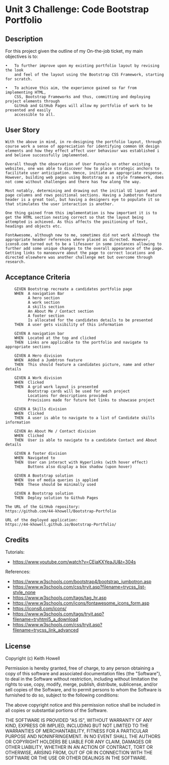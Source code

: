 # Unit 3 Challenge: Code Bootstrap Portfolio


## Description
For this project given the outline of my On-the-job ticket, my main objectives is to:

	•	To further improve upon my existing portfolio layout by revising the look 
        and feel of the layout using the Bootstrap CSS Framework, starting for scratch.

	•	To achieve this aim, the experience gained so far from implementing HTML, 
        CSS, Bootstrap Frameworks and thus, committing and deploying project elements through    
        GitHub and GitHub Pages will allow my portfolio of work to be presented and easily 
        accessible to all.


## User Story
    With the above in mind, in re-designing the portfolio layout, through course work a sense of appreciation for identifying common UX design elements and how they effect affect user behaviour was established i and believe successfully implemented. 

	Overall though the observation of User Funnels on other existing websites, one was able to discover how to place strategic anchors to facilitate user anticipation. Hence, initiate an appropriate response. However, building web pages using Bootstrap as a style framework, does not come without challenges and there has few along the way. 

	Most notably, determining and drawing out the initial UI layout and page columns and rows positional sections. Having a Jumbotron feature header is a great tool, but having a designers eye to populate it so that stimulates the user interaction is another. 

	One thing gained from this implementation is how important it is to get the HTML section nesting correct so that the layout being attempted is achieved. As this affects the positioning of text, headings and objects etc. 

	FontAwesome, although new to me, sometimes did not work although the appropriate header references where placed as directed. However, icons8.com turned out to be a lifesaver in some instances allowing to further add some unique changes to the overall appearance of the page. Getting links to manoeuvre about the page to correct locations and directed elsewhere was another challenge met but overcome through research. 


## Acceptance Criteria

        GIVEN Bootstrap recreate a candidates portfolio page 
		WHEN  A navigation Bar 
			  A hero section 
			  A work section
			  A skills section
			  An About Me / Contact section 
			  A footer section
			  Is allocated for the candidates details to be presented 
		THEN  A user gets visibility of this information 

		GIVEN A navigation bar 
		WHEN  Located at the top and clicked
		THEN  Links are applicable to the portfolio and navigate to appropriate sections 

		GIVEN A Hero division  
		WHEN  Added a Jumbtron feature
		THEN  This should feature a candidates picture, name and other details 

		GIVEN A Work division
		WHEN  Clicked 
		THEN  A grid work layout is presented 
			  Bootstrap cards will be used for each project
			  Locations for descriptions provided 
			  Provisions made for future hot links to showcase project

		GIVEN A Skills division 
		WHEN  Clicked 
		THEN  A user is able to navigate to a list of Candidate skills information

		GIVEN An About Me / Contact division 
		WHEN  Clicked
		THEN  User is able to navigate to a candidate Contact and About details 
 
		GIVEN A footer division
		WHEN  Navigated to 
		THEN  User can interact with Hyperlinks (with hover effect)
			  Buttons also display a box shadow (upon hover)

		GIVEN A Bootstrap solution 
		WHEN  Use of media queries is applied 
		THEN  These should be minimally used 

		GIVEN A Bootstrap solution 
		THEN  Deploy solution to Github Pages  

    The URL of the GitHub repository: 
    https://github.com/44-khowell/Bootstrap-Portfolio

    URL of the deployed application: 
    https://44-khowell.github.io/Bootstrap-Portfolio/


## Credits

Tutorials: 

  - https://www.youtube.com/watch?v=CEjaKXYeaJU&t=304s 

References: 	

   - https://www.w3schools.com/bootstrap4/bootstrap_jumbotron.asp
   - https://www.w3schools.com/css/tryit.asp?filename=trycss_list-style_none
   - https://www.w3schools.com/tags/tag_hr.asp
   - https://www.w3schools.com/icons/fontawesome_icons_form.asp
   - https://icons8.com/icons/
   - https://www.w3schools.com/tags/tryit.asp?filename=tryhtml5_a_download
   - https://www.w3schools.com/css/tryit.asp?filename=trycss_link_advanced
  


## License 

Copyright (c) Keith Howell

Permission is hereby granted, free of charge, to any person obtaining a copy
of this software and associated documentation files (the "Software"), to deal
in the Software without restriction, including without limitation the rights
to use, copy, modify, merge, publish, distribute, sublicense, and/or sell
copies of the Software, and to permit persons to whom the Software is
furnished to do so, subject to the following conditions:

The above copyright notice and this permission notice shall be included in all
copies or substantial portions of the Software.

THE SOFTWARE IS PROVIDED "AS IS", WITHOUT WARRANTY OF ANY KIND, EXPRESS OR
IMPLIED, INCLUDING BUT NOT LIMITED TO THE WARRANTIES OF MERCHANTABILITY,
FITNESS FOR A PARTICULAR PURPOSE AND NONINFRINGEMENT. IN NO EVENT SHALL THE
AUTHORS OR COPYRIGHT HOLDERS BE LIABLE FOR ANY CLAIM, DAMAGES OR OTHER
LIABILITY, WHETHER IN AN ACTION OF CONTRACT, TORT OR OTHERWISE, ARISING FROM,
OUT OF OR IN CONNECTION WITH THE SOFTWARE OR THE USE OR OTHER DEALINGS IN THE
SOFTWARE.